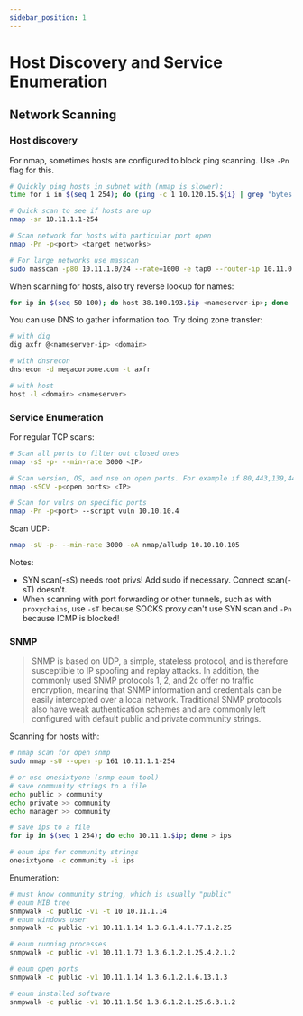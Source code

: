 ```yaml
---
sidebar_position: 1
---
```

# Host Discovery and Service Enumeration

## Network Scanning

### Host discovery

For nmap, sometimes hosts are configured to block ping scanning. Use `-Pn` flag for this.
```bash
# Quickly ping hosts in subnet with (nmap is slower):
time for i in $(seq 1 254); do (ping -c 1 10.120.15.${i} | grep "bytes from" &); done;

# Quick scan to see if hosts are up
nmap -sn 10.11.1.1-254

# Scan network for hosts with particular port open
nmap -Pn -p<port> <target networks>

# For large networks use masscan
sudo masscan -p80 10.11.1.0/24 --rate=1000 -e tap0 --router-ip 10.11.0.1 
```

When scanning for hosts, also try reverse lookup for names:

```bash
for ip in $(seq 50 100); do host 38.100.193.$ip <nameserver-ip>; done | grep -v "not found"
```

You can use DNS to gather information too. Try doing zone transfer:

```bash
# with dig
dig axfr @<nameserver-ip> <domain>

# with dnsrecon
dnsrecon -d megacorpone.com -t axfr

# with host
host -l <domain> <nameserver>
```

### Service Enumeration

For regular TCP scans:
```bash
# Scan all ports to filter out closed ones
nmap -sS -p- --min-rate 3000 <IP>

# Scan version, OS, and nse on open ports. For example if 80,443,139,445 were open:
nmap -sSCV -p<open ports> <IP>

# Scan for vulns on specific ports
nmap -Pn -p<port> --script vuln 10.10.10.4
```

Scan UDP:
```bash
nmap -sU -p- --min-rate 3000 -oA nmap/alludp 10.10.10.105
```

Notes:
* SYN scan(-sS) needs root privs! Add sudo if necessary. Connect scan(-sT) doesn't.
* When scanning with port forwarding or other tunnels, such as with `proxychains`, use `-sT` because SOCKS proxy can't use SYN scan and `-Pn` because ICMP is blocked!

### SNMP

> SNMP is based on UDP, a simple, stateless protocol, and is therefore susceptible to IP spoofing and replay attacks. In addition, the commonly used SNMP protocols 1, 2, and 2c offer no traffic encryption, meaning that SNMP information and credentials can be easily intercepted over a local network. Traditional SNMP protocols also have weak authentication schemes and are commonly left configured with default public and private community strings.

Scanning for hosts with:

```bash
# nmap scan for open snmp
sudo nmap -sU --open -p 161 10.11.1.1-254 

# or use onesixtyone (snmp enum tool)
# save community strings to a file
echo public > community 
echo private >> community 
echo manager >> community 

# save ips to a file
for ip in $(seq 1 254); do echo 10.11.1.$ip; done > ips 

# enum ips for community strings
onesixtyone -c community -i ips
```

Enumeration:

```bash
# must know community string, which is usually "public"
# enum MIB tree
snmpwalk -c public -v1 -t 10 10.11.1.14
# enum windows user
snmpwalk -c public -v1 10.11.1.14 1.3.6.1.4.1.77.1.2.25 

# enum running processes
snmpwalk -c public -v1 10.11.1.73 1.3.6.1.2.1.25.4.2.1.2 

# enum open ports
snmpwalk -c public -v1 10.11.1.14 1.3.6.1.2.1.6.13.1.3 

# enum installed software
snmpwalk -c public -v1 10.11.1.50 1.3.6.1.2.1.25.6.3.1.2
```